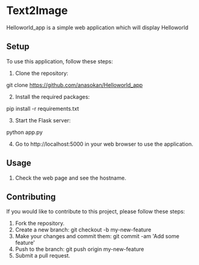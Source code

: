 # Text2Image

Helloworld_app is a simple web application which will display Helloworld

## Setup

To use this application, follow these steps:

1. Clone the repository:

git clone https://github.com/anasokan/Helloworld_app

2. Install the required packages:

pip install -r requirements.txt

3. Start the Flask server:

python app.py

4. Go to http://localhost:5000 in your web browser to use the application.


## Usage
1. Check the web page and see the hostname.


## Contributing
If you would like to contribute to this project, please follow these steps:

1. Fork the repository.
2. Create a new branch: git checkout -b my-new-feature
3. Make your changes and commit them: git commit -am 'Add some feature'
4. Push to the branch: git push origin my-new-feature
5. Submit a pull request.

